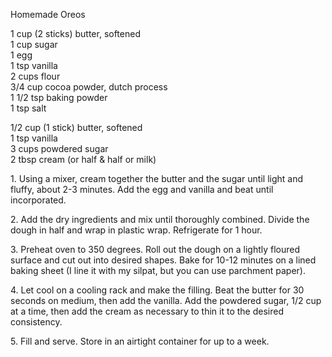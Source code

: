 
Homemade Oreos
  
1 cup (2 sticks) butter, softened  
1 cup sugar  
1 egg  
1 tsp vanilla  
2 cups flour  
3/4 cup cocoa powder, dutch process   
1 1/2 tsp baking powder  
1 tsp salt  
    
1/2 cup (1 stick) butter, softened  
1 tsp vanilla  
3 cups powdered sugar  
2 tbsp cream (or half & half or milk)  
    
	
1\. Using a mixer, cream together the butter and the sugar until light and fluffy, about 2-3 minutes. Add the egg and vanilla and beat until incorporated.   
    
2\. Add the dry ingredients and mix until thoroughly combined. Divide the dough in half and wrap in plastic wrap. Refrigerate for 1 hour.   
    
3\. Preheat oven to 350 degrees. Roll out the dough on a lightly floured surface and cut out into desired shapes. Bake for 10-12 minutes on a lined baking sheet (I line it with my silpat, but you can use parchment paper).   
    
4\. Let cool on a cooling rack and make the filling. Beat the butter for 30 seconds on medium, then add the vanilla. Add the powdered sugar, 1/2 cup at a time, then add the cream as necessary to thin it to the desired consistency.   
    
5\. Fill and serve. Store in an airtight container for up to a week.   
    
